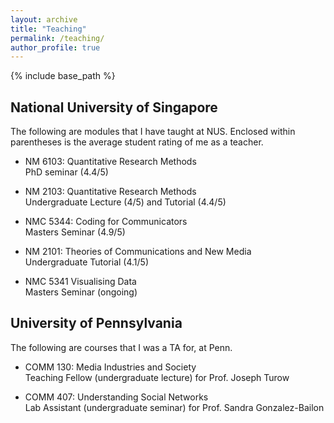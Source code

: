 ```yaml
---
layout: archive
title: "Teaching"
permalink: /teaching/
author_profile: true
---
```


{% include base_path %}

## National University of Singapore

The following are modules that I have taught at NUS. Enclosed within parentheses is the average student rating of me as a teacher.

* NM 6103: Quantitative Research Methods <br>
PhD seminar (4.4/5)

* NM 2103: Quantitative Research Methods <br>
Undergraduate Lecture (4/5) and Tutorial (4.4/5)

* NMC 5344: Coding for Communicators <br>
Masters Seminar (4.9/5)

* NM 2101: Theories of Communications and New Media <br>
Undergraduate Tutorial (4.1/5)

* NMC 5341 Visualising Data <br>
Masters Seminar (ongoing)

## University of Pennsylvania

The following are courses that I was a TA for, at Penn.

* COMM 130: Media Industries and Society<br>
Teaching Fellow (undergraduate lecture) for Prof. Joseph Turow

* COMM 407: Understanding Social Networks<br>
Lab Assistant (undergraduate seminar) for Prof. Sandra Gonzalez-Bailon
